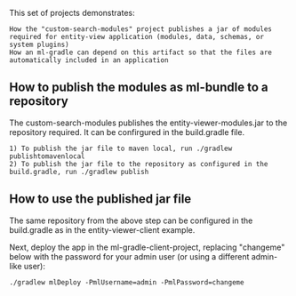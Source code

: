 This set of projects demonstrates:
    
    How the "custom-search-modules" project publishes a jar of modules required for entity-view application (modules, data, schemas, or system plugins)
    How an ml-gradle can depend on this artifact so that the files are automatically included in an application

## How to publish the modules as ml-bundle to a repository

The custom-search-modules publishes the entity-viewer-modules.jar to the repository required. It can be confirgured in 
the build.gradle file.

    1) To publish the jar file to maven local, run ./gradlew publishtomavenlocal
    2) To publish the jar file to the repository as configured in the build.gradle, run ./gradlew publish


## How to use the published jar file

The same repository from the above step can be configured in the build.gradle as in the entity-viewer-client example.

Next, deploy the app in the ml-gradle-client-project, replacing "changeme" below with the password for your admin user 
(or using a different admin-like user):
    
    ./gradlew mlDeploy -PmlUsername=admin -PmlPassword=changeme
